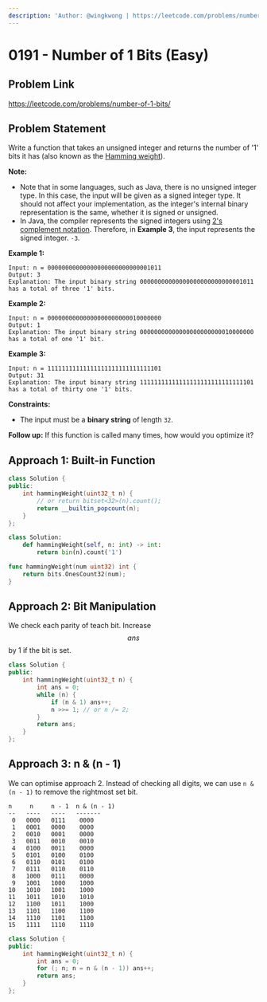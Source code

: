 ```yaml
---
description: 'Author: @wingkwong | https://leetcode.com/problems/number-of-1-bits/'
---
```


# 0191 - Number of 1 Bits (Easy)

## Problem Link

https://leetcode.com/problems/number-of-1-bits/

## Problem Statement

Write a function that takes an unsigned integer and returns the number of '1' bits it has (also known as the [Hamming weight](http://en.wikipedia.org/wiki/Hamming_weight)).

**Note:**

* Note that in some languages, such as Java, there is no unsigned integer type. In this case, the input will be given as a signed integer type. It should not affect your implementation, as the integer's internal binary representation is the same, whether it is signed or unsigned.
* In Java, the compiler represents the signed integers using [2's complement notation](https://en.wikipedia.org/wiki/Two's_complement). Therefore, in **Example 3**, the input represents the signed integer. `-3`.

**Example 1:**

```
Input: n = 00000000000000000000000000001011
Output: 3
Explanation: The input binary string 00000000000000000000000000001011 has a total of three '1' bits.
```

**Example 2:**

```
Input: n = 00000000000000000000000010000000
Output: 1
Explanation: The input binary string 00000000000000000000000010000000 has a total of one '1' bit.
```

**Example 3:**

```
Input: n = 11111111111111111111111111111101
Output: 31
Explanation: The input binary string 11111111111111111111111111111101 has a total of thirty one '1' bits. 
```

**Constraints:**

* The input must be a **binary string** of length `32`.

**Follow up:** If this function is called many times, how would you optimize it?

## Approach 1: Built-in Function

<Tabs>
<TabItem value="cpp" label="C++">
<SolutionAuthor name="@wingkwong"/>

```cpp
class Solution {
public:
    int hammingWeight(uint32_t n) {
        // or return bitset<32>(n).count();
        return __builtin_popcount(n);
    }
};
```

</TabItem>
<TabItem value="py" label="Python">
<SolutionAuthor name="@wingkwong"/>

```py
class Solution:
    def hammingWeight(self, n: int) -> int:
        return bin(n).count('1')
```

</TabItem>
<TabItem value="go" label="Go">
<SolutionAuthor name="@wingkwong"/>

```go
func hammingWeight(num uint32) int {
    return bits.OnesCount32(num);
}
```

</TabItem>
</Tabs>


## Approach 2: Bit Manipulation

We check each parity of teach bit. Increase $$ans$$ by 1 if the bit is set.

<Tabs>
<TabItem value="cpp" label="C++">
<SolutionAuthor name="@wingkwong"/>

```cpp
class Solution {
public:
    int hammingWeight(uint32_t n) {
        int ans = 0;
        while (n) {
            if (n & 1) ans++;
            n >>= 1; // or n /= 2;
        }
        return ans;
    }
};
```

</TabItem>
</Tabs>

## Approach 3: n & (n - 1)

We can optimise approach 2. Instead of checking all digits, we can use `n & (n - 1)` to remove the rightmost set bit.

```
n     n     n - 1  n & (n - 1)
--   ----   ----   -------
 0   0000   0111    0000
 1   0001   0000    0000
 2   0010   0001    0000
 3   0011   0010    0010
 4   0100   0011    0000
 5   0101   0100    0100
 6   0110   0101    0100
 7   0111   0110    0110
 8   1000   0111    0000 
 9   1001   1000    1000
10   1010   1001    1000
11   1011   1010    1010
12   1100   1011    1000
13   1101   1100    1100
14   1110   1101    1100
15   1111   1110    1110
```

<Tabs>
<TabItem value="cpp" label="C++">
<SolutionAuthor name="@wingkwong"/>

```cpp
class Solution {
public:
    int hammingWeight(uint32_t n) {
        int ans = 0;
        for (; n; n = n & (n - 1)) ans++;
        return ans;
    }
};
```
</TabItem>
</Tabs>
